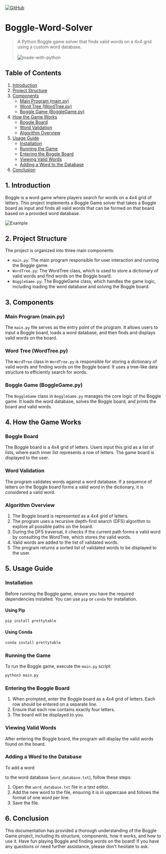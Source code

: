 <a href='https://github.com/vivekkdagar/Boggle-Word-Solver/blob/main/LICENSE' target="_blank"><img alt='GitHub' src='https://img.shields.io/badge/GNU_General Public License-100000?style=for-the-badge&logo=GitHub&logoColor=white&labelColor=black&color=black'/></a>

# Boggle-Word-Solver
> A Python Boggle game solver that finds valid words on a 4x4 grid using a custom word database. <br><br>
![made-with-python](https://img.shields.io/badge/Made%20with-Python-1f425f.svg)

## Table of Contents
1. [Introduction](#introduction)
2. [Project Structure](#project-structure)
3. [Components](#components)
   - [Main Program (main.py)](#main-program-mainpy)
   - [Word Tree (WordTree.py)](#word-tree-wordtreepy)
   - [Boggle Game (BoggleGame.py)](#boggle-game-bogglegamepy)
4. [How the Game Works](#how-the-game-works)
   - [Boggle Board](#boggle-board)
   - [Word Validation](#word-validation)
   - [Algorithm Overview](#algorithm-overview)
5. [Usage Guide](#usage-guide)
   - [Installation](#installation)
   - [Running the Game](#running-the-game)
   - [Entering the Boggle Board](#entering-the-boggle-board)
   - [Viewing Valid Words](#viewing-valid-words)
   - [Adding a Word to the Database](#adding-a-word-to-the-database)
6. [Conclusion](#conclusion)

## 1. Introduction<a name="introduction"></a>
Boggle is a word game where players search for words on a 4x4 grid of letters. This project implements a Boggle Game solver that takes a Boggle board as input and finds all valid words that can be formed on that board based on a provided word database.

![Example](https://www.cs.oberlin.edu/~rhoyle/19s-cs151/lab10/Boggle1.png)

## 2. Project Structure<a name="project-structure"></a>

The project is organized into three main components:

- `main.py`: The main program responsible for user interaction and running the Boggle game.
- `WordTree.py`: The WordTree class, which is used to store a dictionary of valid words and find words on the Boggle board.
- `BoggleGame.py`: The BoggleGame class, which handles the game logic, including loading the word database and solving the Boggle board.

## 3. Components<a name="components"></a>

### Main Program (main.py)<a name="main-program-mainpy"></a>

The `main.py` file serves as the entry point of the program. It allows users to input a Boggle board, loads a word database, and then finds and displays valid words on the board.

### Word Tree (WordTree.py)<a name="word-tree-wordtreepy"></a>

The `WordTree` class in `WordTree.py` is responsible for storing a dictionary of valid words and finding words on the Boggle board. It uses a tree-like data structure to efficiently search for words.

### Boggle Game (BoggleGame.py)<a name="boggle-game-bogglegamepy"></a>

The `BoggleGame` class in `BoggleGame.py` manages the core logic of the Boggle game. It loads the word database, solves the Boggle board, and prints the board and valid words.

## 4. How the Game Works<a name="how-the-game-works"></a>

### Boggle Board<a name="boggle-board"></a>

The Boggle board is a 4x4 grid of letters. Users input this grid as a list of lists, where each inner list represents a row of letters. The game board is displayed to the user.

### Word Validation<a name="word-validation"></a>

The program validates words against a word database. If a sequence of letters on the Boggle board forms a valid word in the dictionary, it is considered a valid word.

### Algorithm Overview<a name="algorithm-overview"></a>

1. The Boggle board is represented as a 4x4 grid of letters.
2. The program uses a recursive depth-first search (DFS) algorithm to explore all possible paths on the board.
3. During the DFS traversal, it checks if the current path forms a valid word by consulting the WordTree, which stores the valid words.
4. Valid words are added to the list of validated words.
5. The program returns a sorted list of validated words to be displayed to the user.

## 5. Usage Guide<a name="usage-guide"></a>

### Installation<a name="installation"></a>

Before running the Boggle game, ensure you have the required dependencies installed. You can use `pip` or `conda` for installation.

#### Using Pip
```bash
pip install prettytable
```

#### Using Conda
```bash
conda install prettytable
```

### Running the Game<a name="running-the-game"></a>

To run the Boggle game, execute the `main.py` script:

```bash
python3 main.py
```

### Entering the Boggle Board<a name="entering-the-boggle-board"></a>

1. When prompted, enter the Boggle board as a 4x4 grid of letters. Each row should be entered on a separate line.
2. Ensure that each row contains exactly four letters.
3. The board will be displayed to you.

### Viewing Valid Words<a name="viewing-valid-words"></a>

After entering the Boggle board, the program will display the valid words found on the board.

### Adding a Word to the Database<a name="adding-a-word-to-the-database"></a>

To add a word

 to the word database (`word_database.txt`), follow these steps:

1. Open the `word_database.txt` file in a text editor.
2. Add the new word to the file, ensuring it is in uppercase and follows the format of one word per line.
3. Save the file.

## 6. Conclusion<a name="conclusion"></a>

This documentation has provided a thorough understanding of the Boggle Game project, including its structure, components, how it works, and how to use it. Have fun playing Boggle and finding words on the board! If you have any questions or need further assistance, please don't hesitate to ask.
